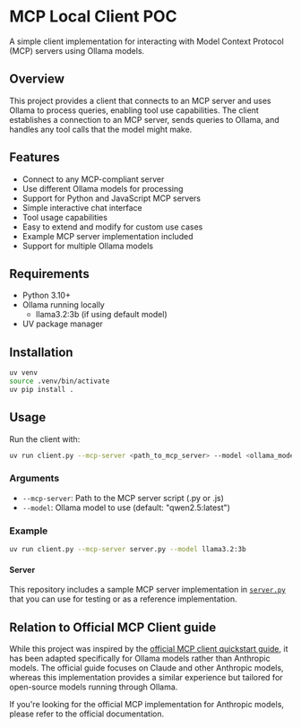 # MCP Local Client POC

A simple client implementation for interacting with Model Context Protocol (MCP) servers using Ollama models.

## Overview

This project provides a client that connects to an MCP server and uses Ollama to process queries, enabling tool use capabilities. The client establishes a connection to an MCP server, sends queries to Ollama, and handles any tool calls that the model might make.

## Features

- Connect to any MCP-compliant server
- Use different Ollama models for processing
- Support for Python and JavaScript MCP servers
- Simple interactive chat interface
- Tool usage capabilities
- Easy to extend and modify for custom use cases
- Example MCP server implementation included
- Support for multiple Ollama models

## Requirements

- Python 3.10+
- Ollama running locally
  - llama3.2:3b (if using default model)
- UV package manager

## Installation

```bash
uv venv
source .venv/bin/activate
uv pip install .
```

## Usage

Run the client with:

```bash
uv run client.py --mcp-server <path_to_mcp_server> --model <ollama_model>
```


### Arguments

- `--mcp-server`: Path to the MCP server script (.py or .js)
- `--model`: Ollama model to use (default: "qwen2.5:latest")

### Example

```bash
uv run client.py --mcp-server server.py --model llama3.2:3b
```

#### Server

This repository includes a sample MCP server implementation in [`server.py`](./server.py) that you can use for testing or as a reference implementation.

## Relation to Official MCP Client guide

While this project was inspired by the [official MCP client quickstart guide](https://modelcontextprotocol.io/quickstart/client), it has been adapted specifically for Ollama models rather than Anthropic models. The official guide focuses on Claude and other Anthropic models, whereas this implementation provides a similar experience but tailored for open-source models running through Ollama.

If you're looking for the official MCP implementation for Anthropic models, please refer to the official documentation.
